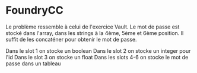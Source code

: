 # FoundryCC

Le problème ressemble à celui de l'exercice Vault. Le mot de passe est stocké dans l'array, dans les strings à la 4ème, 5ème et 6ème position. Il suffit de les concaténer pour obtenir le mot de passe.

Dans le slot 1 on stocke un boolean
Dans le slot 2 on stocke un integer pour l'id
Dans le slot 3 on stocke un float
Dans les slots 4-6 on stocke le mot de passe dans un tableau